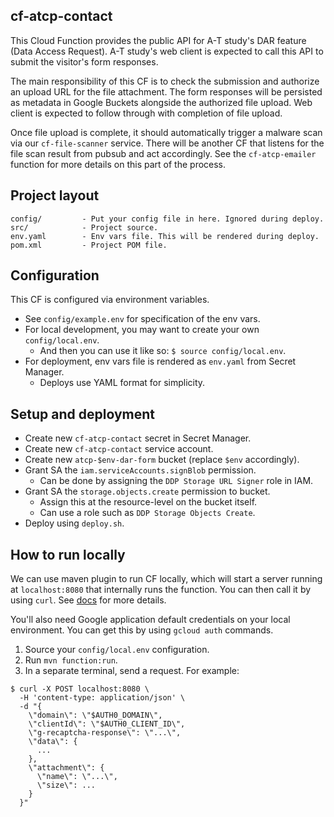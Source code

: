 ## cf-atcp-contact

This Cloud Function provides the public API for A-T study's DAR feature (Data
Access Request). A-T study's web client is expected to call this API to submit
the visitor's form responses.

The main responsibility of this CF is to check the submission and authorize an
upload URL for the file attachment. The form responses will be persisted as
metadata in Google Buckets alongside the authorized file upload. Web client is
expected to follow through with completion of file upload.

Once file upload is complete, it should automatically trigger a malware scan
via our `cf-file-scanner` service. There will be another CF that listens for
the file scan result from pubsub and act accordingly. See the `cf-atcp-emailer`
function for more details on this part of the process.

## Project layout

```
config/         - Put your config file in here. Ignored during deploy.
src/            - Project source.
env.yaml        - Env vars file. This will be rendered during deploy.
pom.xml         - Project POM file.
```

## Configuration

This CF is configured via environment variables.

* See `config/example.env` for specification of the env vars.
* For local development, you may want to create your own `config/local.env`.
  * And then you can use it like so: `$ source config/local.env`.
* For deployment, env vars file is rendered as `env.yaml` from Secret Manager.
  * Deploys use YAML format for simplicity.

## Setup and deployment

* Create new `cf-atcp-contact` secret in Secret Manager.
* Create new `cf-atcp-contact` service account.
* Create new `atcp-$env-dar-form` bucket (replace `$env` accordingly).
* Grant SA the `iam.serviceAccounts.signBlob` permission.
  * Can be done by assigning the `DDP Storage URL Signer` role in IAM.
* Grant SA the `storage.objects.create` permission to bucket.
  * Assign this at the resource-level on the bucket itself.
  * Can use a role such as `DDP Storage Objects Create`.
* Deploy using `deploy.sh`.

## How to run locally

We can use maven plugin to run CF locally, which will start a server running at
`localhost:8080` that internally runs the function. You can then call it by
using `curl`. See [docs][call-cf] for more details.

You'll also need Google application default credentials on your local
environment. You can get this by using `gcloud auth` commands.

1. Source your `config/local.env` configuration.
2. Run `mvn function:run`.
5. In a separate terminal, send a request. For example:

```
$ curl -X POST localhost:8080 \
  -H 'content-type: application/json' \
  -d "{
    \"domain\": \"$AUTH0_DOMAIN\",
    \"clientId\": \"$AUTH0_CLIENT_ID\",
    \"g-recaptcha-response\": \"...\",
    \"data\": {
      ...
    },
    \"attachment\": {
      \"name\": \"...\",
      \"size\": ...
    }
  }"
```

[call-cf]: https://cloud.google.com/functions/docs/calling/http
